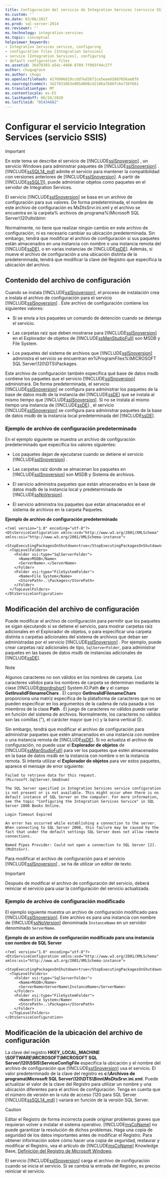 ```yaml
---
title: Configuración del servicio de Integration Services (servicio SSIS) | Microsoft Docs
ms.custom: ''
ms.date: 03/06/2017
ms.prod: sql-server-2014
ms.reviewer: ''
ms.technology: integration-services
ms.topic: conceptual
helpviewer_keywords:
- Integration Services service, configuring
- configuration files [Integration Services]
- service [Integration Services], configuring
- default configuration files
ms.assetid: 36d78393-a54c-44b0-8709-7f003f44c27f
author: chugugrace
ms.author: chugu
ms.openlocfilehash: 4176906d19ccdd7ed3671ce5eee65887656ae8f6
ms.sourcegitcommit: 34278310b3e005d008cd2106a7b86fc6e736f661
ms.translationtype: MT
ms.contentlocale: es-ES
ms.lasthandoff: 06/26/2020
ms.locfileid: "85434682"
---
```

# <a name="configuring-the-integration-services-service-ssis-service"></a>Configurar el servicio Integration Services (servicio SSIS)
    
> [!IMPORTANT]  
>  En este tema se describe el servicio de [!INCLUDE[ssISnoversion](../includes/ssisnoversion-md.md)] , un servicio Windows para administrar paquetes de [!INCLUDE[ssISnoversion](../includes/ssisnoversion-md.md)] . [!INCLUDE[ssSQL14_md](../includes/sssql14-md.md)] admite el servicio para mantener la compatibilidad con versiones anteriores de [!INCLUDE[ssISnoversion](../includes/ssisnoversion-md.md)]. A partir de [!INCLUDE[ssSQL11](../includes/sssql11-md.md)], puede administrar objetos como paquetes en el servidor de Integration Services.  
  
 El servicio [!INCLUDE[ssISnoversion](../includes/ssisnoversion-md.md)] se basa en un archivo de configuración para sus valores. De forma predeterminada, el nombre de este archivo de configuración es MsDtsSrvr.ini.xml y el archivo se encuentra en la carpeta% archivos de programa%\Microsoft SQL Server\120\dts\binn  
  
 Normalmente, no tiene que realizar ningún cambio en este archivo de configuración, ni es necesario cambiar su ubicación predeterminada. Sin embargo, tendrá que modificar el archivo de configuración si sus paquetes están almacenados en una instancia con nombre o una instancia remota del [!INCLUDE[ssDE](../includes/ssde-md.md)], o en varias instancias de [!INCLUDE[ssDE](../includes/ssde-md.md)]. Además, si mueve el archivo de configuración a una ubicación distinta de la predeterminada, tendrá que modificar la clave del Registro que especifica la ubicación del archivo.  
  
## <a name="configuration-file-contents"></a>Contenido del archivo de configuración  
 Cuando se instala [!INCLUDE[ssISnoversion](../includes/ssisnoversion-md.md)], el proceso de instalación crea e instala el archivo de configuración para el servicio [!INCLUDE[ssISnoversion](../includes/ssisnoversion-md.md)] . Este archivo de configuración contiene los siguientes valores:  
  
-   Si se envía a los paquetes un comando de detención cuando se detenga el servicio.  
  
-   Las carpetas raíz que deben mostrarse para [!INCLUDE[ssISnoversion](../includes/ssisnoversion-md.md)] en el Explorador de objetos de [!INCLUDE[ssManStudioFull](../includes/ssmanstudiofull-md.md)] son MSDB y File System.  
  
-   Los paquetes del sistema de archivos que [!INCLUDE[ssISnoversion](../includes/ssisnoversion-md.md)] administra el servicio se encuentran en%ProgramFiles%\MICROSOFT SQL Server\120\DTS\Packages.  
  
 Este archivo de configuración también especifica qué base de datos msdb contiene los paquetes que el servicio [!INCLUDE[ssISnoversion](../includes/ssisnoversion-md.md)] administrará. De forma predeterminada, el servicio [!INCLUDE[ssISnoversion](../includes/ssisnoversion-md.md)] se configura para administrar los paquetes de la base de datos msdb de la instancia del [!INCLUDE[ssDE](../includes/ssde-md.md)] que se instala al mismo tiempo que [!INCLUDE[ssISnoversion](../includes/ssisnoversion-md.md)]. Si no se instala al mismo tiempo una instancia de [!INCLUDE[ssDE](../includes/ssde-md.md)] , el servicio [!INCLUDE[ssISnoversion](../includes/ssisnoversion-md.md)] se configura para administrar paquetes de la base de datos msdb de la instancia local predeterminada del [!INCLUDE[ssDE](../includes/ssde-md.md)].  
  
### <a name="default-configuration-file-example"></a>Ejemplo de archivo de configuración predeterminado  
 En el ejemplo siguiente se muestra un archivo de configuración predeterminado que especifica los valores siguientes:  
  
-   Los paquetes dejan de ejecutarse cuando se detiene el servicio [!INCLUDE[ssISnoversion](../includes/ssisnoversion-md.md)] .  
  
-   Las carpetas raíz donde se almacenan los paquetes en [!INCLUDE[ssISnoversion](../includes/ssisnoversion-md.md)] son MSDB y Sistema de archivos.  
  
-   El servicio administra paquetes que están almacenados en la base de datos msdb de la instancia local y predeterminada de [!INCLUDE[ssNoVersion](../includes/ssnoversion-md.md)].  
  
-   El servicio administra los paquetes que están almacenados en el sistema de archivos en la carpeta Paquetes.  
  
 **Ejemplo de archivo de configuración predeterminado**  
  
```  
<?xml version="1.0" encoding="utf-8"?>  
<DtsServiceConfiguration xmlns:xsd="http://www.w3.org/2001/XMLSchema" xmlns:xsi="http://www.w3.org/2001/XMLSchema-instance">  
  <StopExecutingPackagesOnShutdown>true</StopExecutingPackagesOnShutdown>  
  <TopLevelFolders>  
    <Folder xsi:type="SqlServerFolder">  
      <Name>MSDB</Name>  
      <ServerName>.</ServerName>  
    </Folder>  
    <Folder xsi:type="FileSystemFolder">  
      <Name>File System</Name>  
      <StorePath>..\Packages</StorePath>  
    </Folder>  
  </TopLevelFolders>    
</DtsServiceConfiguration>  
```  
  
## <a name="modification-of-the-configuration-file"></a>Modificación del archivo de configuración  
 Puede modificar el archivo de configuración para permitir que los paquetes se sigan ejecutando si se detiene el servicio, para mostrar carpetas raíz adicionales en el Explorador de objetos, o para especificar una carpeta distinta o carpetas adicionales del sistema de archivos que deban ser administradas por el servicio [!INCLUDE[ssISnoversion](../includes/ssisnoversion-md.md)] . Por ejemplo, puede crear carpetas raíz adicionales de tipo, `SqlServerFolder`, para administrar paquetes en las bases de datos msdb de instancias adicionales de [!INCLUDE[ssDE](../includes/ssde-md.md)].  
  
> [!NOTE]  
>  Algunos caracteres no son válidos en los nombres de carpeta. Los caracteres válidos para los nombres de carpeta se determinan mediante la clase [!INCLUDE[dnprdnshort](../includes/dnprdnshort-md.md)] System.IO.Path **de** y el campo **GetInvalidFilenameChars** . El campo **GetInvalidFilenameChars** proporciona una matriz específica de la plataforma de caracteres que no se pueden especificar en los argumentos de la cadena de ruta pasada a los miembros de la clase **Path** . El juego de caracteres no válidos puede variar en función del sistema de archivos. Normalmente, los caracteres no válidos son las comillas ("), el carácter mayor que (<) y la barra vertical (|).  
  
 Sin embargo, tendrá que modificar el archivo de configuración para administrar paquetes que estén almacenados en una instancia con nombre o una instancia remota de [!INCLUDE[ssDE](../includes/ssde-md.md)]. Si no actualiza el archivo de configuración, no puede usar el **Explorador de objetos** de [!INCLUDE[ssManStudioFull](../includes/ssmanstudiofull-md.md)] para ver los paquetes que estén almacenados en la base de datos msdb en la instancia con nombre o en la instancia remota. Si intenta utilizar el **Explorador de objetos** para ver estos paquetes, aparece el mensaje de error siguiente:  
  
 `Failed to retrieve data for this request. (Microsoft.SqlServer.SmoEnum)`  
  
 `The SQL Server specified in Integration Services service configuration is not present or is not available. This might occur when there is no default instance of SQL Server on the computer. For more information, see the topic "Configuring the Integration Services Service" in SQL Server 2008 Books Online.`  
  
 `Login Timeout Expired`  
  
 `An error has occurred while establishing a connection to the server. When connecting to SQL Server 2008, this failure may be caused by the fact that under the default settings SQL Server does not allow remote connections.`  
  
 `Named Pipes Provider: Could not open a connection to SQL Server [2]. (MsDtsSvr).`  
  
 Para modificar el archivo de configuración para el servicio [!INCLUDE[ssISnoversion](../includes/ssisnoversion-md.md)] , se ha de utilizar un editor de texto.  
  
> [!IMPORTANT]  
>  Después de modificar el archivo de configuración del servicio, deberá reiniciar el servicio para usar la configuración del servicio actualizada.  
  
### <a name="modified-configuration-file-example"></a>Ejemplo de archivo de configuración modificado  
 El ejemplo siguiente muestra un archivo de configuración modificado para [!INCLUDE[ssISnoversion](../includes/ssisnoversion-md.md)]. Este archivo es para una instancia con nombre de [!INCLUDE[ssNoVersion](../includes/ssnoversion-md.md)] denominada `InstanceName` en un servidor denominado `ServerName`.  
  
 **Ejemplo de un archivo de configuración modificado para una instancia con nombre de SQL Server**  
  
```  
<?xml version="1.0" encoding="utf-8"?>  
<DtsServiceConfiguration xmlns:xsd="http://www.w3.org/2001/XMLSchema" xmlns:xsi="http://www.w3.org/2001/XMLSchema-instance">  
  <StopExecutingPackagesOnShutdown>true</StopExecutingPackagesOnShutdown>  
  <TopLevelFolders>  
    <Folder xsi:type="SqlServerFolder">  
      <Name>MSDB</Name>  
      <ServerName>ServerName\InstanceName</ServerName>  
    </Folder>  
    <Folder xsi:type="FileSystemFolder">  
      <Name>File System</Name>  
      <StorePath>..\Packages</StorePath>  
    </Folder>  
  </TopLevelFolders>    
</DtsServiceConfiguration>  
```  
  
## <a name="modification-of-the-configuration-file-location"></a>Modificación de la ubicación del archivo de configuración  
La clave del registro **HKEY_LOCAL_MACHINE \SOFTWARE\MICROSOFT\MICROSOFT SQL Server\120\SSIS\ServiceConfigFile** especifica la ubicación y el nombre del archivo de configuración que [!INCLUDE[ssISnoversion](../includes/ssisnoversion-md.md)] usa el servicio. El valor predeterminado de la clave del registro es **c:\Archivos de programa\Microsoft SQL Server\120\DTS\Binn\MsDtsSrvr.ini.xml**. Puede actualizar el valor de la clave del Registro para utilizar un nombre y una ubicación diferentes para el archivo de configuración. Tenga en cuenta que el número de versión en la ruta de acceso (120 para SQL Server [!INCLUDE[ssSQL14_md](../includes/sssql14-md.md)] ) variará en función de la versión SQL Server. 
  
  
> [!CAUTION]  
>  Editar el Registro de forma incorrecta puede originar problemas graves que requieran volver a instalar el sistema operativo. [!INCLUDE[msCoName](../includes/msconame-md.md)] no puede garantizar la resolución de dichos problemas. Haga una copia de seguridad de los datos importantes antes de modificar el Registro. Para obtener información sobre cómo hacer una copia de seguridad, restaurar y modificar el Registro, vea el artículo de [!INCLUDE[msCoName](../includes/msconame-md.md)] Knowledge Base, [Definición del Registro de Microsoft Windows](https://support.microsoft.com/kb/256986).  
  
 El servicio [!INCLUDE[ssISnoversion](../includes/ssisnoversion-md.md)] carga el archivo de configuración cuando se inicia el servicio. Si se cambia la entrada del Registro, es preciso reiniciar el servicio.  
  
  
